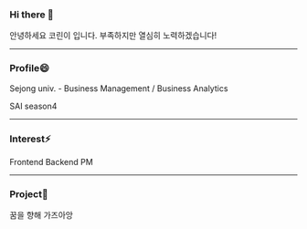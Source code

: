 ### Hi there 👋

안녕하세요 코린이 입니다. 
부족하지만 열심히 노력하겠습니다!

------
### Profile😄

Sejong univ. - Business Management / Business Analytics

SAI season4 

---
### Interest⚡

Frontend
Backend
PM

---
### Project🌱

꿈을 향해 가즈아앙

<!--
**wlgus-3/wlgus-3** is a ✨ _special_ ✨ repository because its `README.md` (this file) appears on your GitHub profile.

Here are some ideas to get you started:

- 🔭 I’m currently working on ...
- 🌱 I’m currently learning ...
- 👯 I’m looking to collaborate on ...
- 🤔 I’m looking for help with ...
- 💬 Ask me about ...
- 📫 How to reach me: ...
- 😄 Pronouns: ...
- ⚡ Fun fact: ...
-->
